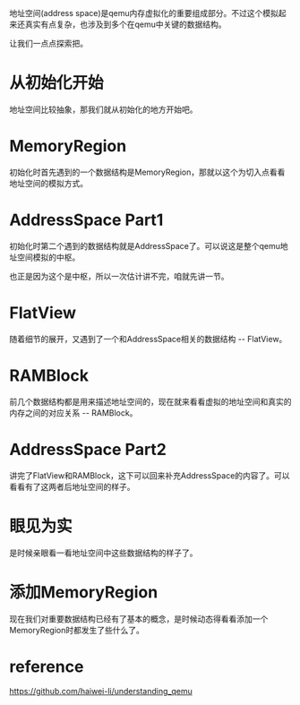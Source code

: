 
地址空间(address space)是qemu内存虚拟化的重要组成部分。不过这个模拟起来还真实有点复杂，也涉及到多个在qemu中关键的数据结构。

让我们一点点探索把。

# 从初始化开始

地址空间比较抽象，那我们就从初始化的地方开始吧。

# MemoryRegion

初始化时首先遇到的一个数据结构是MemoryRegion，那就以这个为切入点看看地址空间的模拟方式。

# AddressSpace Part1

初始化时第二个遇到的数据结构就是AddressSpace了。可以说这是整个qemu地址空间模拟的中枢。

也正是因为这个是中枢，所以一次估计讲不完，咱就先讲一节。

# FlatView

随着细节的展开，又遇到了一个和AddressSpace相关的数据结构 -- FlatView。

# RAMBlock

前几个数据结构都是用来描述地址空间的，现在就来看看虚拟的地址空间和真实的内存之间的对应关系 -- RAMBlock。

# AddressSpace Part2

讲完了FlatView和RAMBlock，这下可以回来补充AddressSpace的内容了。可以看看有了这两者后地址空间的样子。

# 眼见为实

是时候亲眼看一看地址空间中这些数据结构的样子了。

# 添加MemoryRegion

现在我们对重要数据结构已经有了基本的概念，是时候动态得看看添加一个MemoryRegion时都发生了些什么了。

# reference

https://github.com/haiwei-li/understanding_qemu